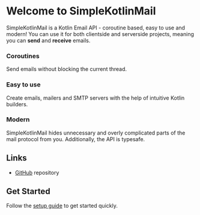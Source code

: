 # Welcome to SimpleKotlinMail

SimpleKotlinMail is a Kotlin Email API - coroutine based, easy to use and modern!
You can use it for both clientside and serverside projects, meaning you can **send** and **receive** emails.

### Coroutines

Send emails without blocking the current thread.

### Easy to use

Create emails, mailers and SMTP servers with the help of intuitive Kotlin builders.

### Modern

SimpleKotlinMail hides unnecessary and overly complicated parts of the mail protocol from you.
Additionally, the API is typesafe.

## Links

- [GitHub](https://github.com/bluefireoly/SimpleKotlinMail) repository

## Get Started

Follow the [setup guide](setup_gradle.md) to get started quickly.
